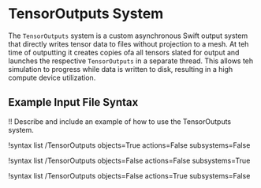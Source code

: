 # TensorOutputs System

The `TensorOutputs` system is a custom asynchronous Swift output system that directly writes tensor data to files without
projection to a mesh. At teh time of outputting it creates copies ofa all tensors slated for output and launches the
respective `TensorOutputs` in a separate thread. This allows teh simulation to progress while data is written to disk, resulting
in a high compute device utilization.

## Example Input File Syntax

!! Describe and include an example of how to use the TensorOutputs system.

!syntax list /TensorOutputs objects=True actions=False subsystems=False

!syntax list /TensorOutputs objects=False actions=False subsystems=True

!syntax list /TensorOutputs objects=False actions=True subsystems=False
